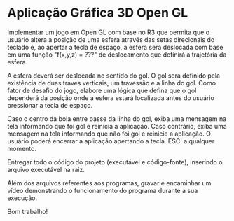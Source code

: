 # Aplicação Gráfica 3D Open GL

Implementar um jogo em Open GL com base no R3 que permita que o usuário altera a posição de uma esfera através das setas direcionais do teclado e, ao apertar a tecla de espaço, a esfera será deslocada com base em uma função "f(x,y,z) = ???" de deslocamento que definirá a trajetória da esfera. 

A esfera deverá ser deslocada no sentido do gol. O gol será definido pela existência de duas traves verticais, um travessão e a linha do gol. Como fator de desafio do jogo, elabore uma lógica que defina que o gol dependerá da posição onde a esfera estará localizada antes do usuário pressionar a tecla de espaço.

Caso o centro da bola entre passe da linha do gol, exiba uma mensagem na tela informando que foi gol e reinicia a aplicação. Caso contrário, exiba uma mensagem na tela informando que não foi gol e reinicie a aplicação. O usuário poderá encerrar a aplicação apertando a tecla 'ESC' a qualquer momento.

Entregar todo o código do projeto (executável e código-fonte), inserindo o arquivo executável na raiz. 

Além dos arquivos referentes aos programas, gravar e encaminhar um vídeo demonstrando o funcionamento do programa durante a sua execução.

Bom trabalho!